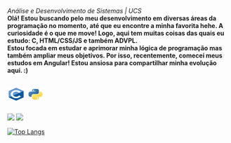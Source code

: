 *Análise e Desenvolvimento de Sistemas | UCS* <br>
**Olá! Estou buscando pelo meu desenvolvimento em diversas áreas da programação no momento, até que eu encontre a minha favorita hehe. A curiosidade é o que me move! Logo, aqui tem muitas coisas das quais eu estudo: C, HTML/CSS/JS e também ADVPL.** <br>
**Estou focada em estudar e aprimorar minha lógica de programação mas também ampliar meus objetivos.  Por isso, recentemente, comecei meus estudos em Angular! Estou ansiosa para compartilhar minha evolução aqui. :)** <br>

<div style="display: inline_block"><br>
  <img align="center" alt="Rafa-C" height="30" width="40" src="https://raw.githubusercontent.com/devicons/devicon/master/icons/c/c-original.svg">
  <img align="center" alt="Rafa-Python" height="30" width="40" src="https://raw.githubusercontent.com/devicons/devicon/master/icons/python/python-original.svg">
  
</div>

##

 <a href="https://discord.com/invite/EHKAKUgcUr" target="_blank"><img src="https://img.shields.io/badge/Discord-7289DA?style=for-the-badge&logo=discord&logoColor=white" target="_blank"></a> 
  <a href="https://www.linkedin.com/in/rafaela-mumbach-buenos-8b00b8275" target="_blank"><img src="https://img.shields.io/badge/-LinkedIn-%230077B5?style=for-the-badge&logo=linkedin&logoColor=white" target="_blank"></a> 
  
</div>

[![Top Langs](https://github-readme-stats-git-masterrstaa-rickstaa.vercel.app/api/top-langs/?username=rafaelamumbach)](https://github.com/rafaelamumbach/github-readme-stats)
